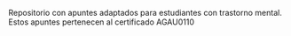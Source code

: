 Repositorio con apuntes adaptados para estudiantes con trastorno mental. Estos apuntes pertenecen al certificado AGAU0110 
